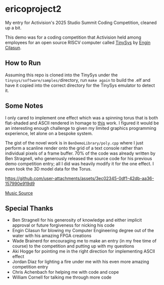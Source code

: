 # ericoproject2
My entry for Activision's 2025 Studio Summit Coding Competition, cleaned up a bit.

This demo was for a coding competition that Activision held among employees for an open source RISCV computer called [TinySys](https://github.com/ecilasun/tinysys) by [Engin Cilasun](https://github.com/ecilasun). 

## How to Run
Assuming this repo is cloned into the TinySys under the `tinysys/software/samples/`directory, run `make again` to build the .elf and have it copied into the correct directory for the TinySys emulator to detect it. 

## Some Notes
I only cared to implement one effect which was a spinning torus that is both flat-shaded and ASCII rendered in homage to [this](https://www.a1k0n.net/2011/07/20/donut-math.html) work. I figured it would be an interesting enough challenge to given my limited graphics programming experience, let alone on a bespoke system. 

The gist of the novel work is in `BenDemoLibrary/poly.cpp` where I just perform a scanline render onto the grid of a text console rather than individual pixels of a frame buffer. 70% of the code was already written by Ben Stragnell, who generously released the source code for his previous demo competition entry; all I did was heavily modify it for the one effect. I even took the 3D model data for the Torus.



https://github.com/user-attachments/assets/3ec02345-0df1-42db-aa36-157990e919d9

[Music Source](https://modarchive.org/index.php?request=view_by_moduleid&query=32703)
## Special Thanks

* Ben Stragnell for his generosity of knowledge and either implicit approval or future forgiveness for nicking his code
* Engin Cilasun for blowing my Computer Engineering degree out of the water with his amazing FPGA creations
* Wade Brainerd for encouraging me to make an entry (in my free time of course) to the competition and putting up with my questions
* Aki Hogge for pointing me in the right direction for implementing ASCII effect
* Jordan Diaz for lighting a fire under me with his even more amazing competition entry
* Chris Achenbach for helping me with code and cope
* William Cornell for talking me through more code
